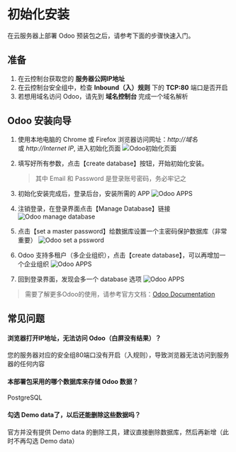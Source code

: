 # 初始化安装

在云服务器上部署 Odoo 预装包之后，请参考下面的步骤快速入门。

## 准备

1. 在云控制台获取您的 **服务器公网IP地址** 
2. 在云控制台安全组中，检查 **Inbound（入）规则** 下的 **TCP:80** 端口是否开启
3. 若想用域名访问 Odoo，请先到 **域名控制台** 完成一个域名解析

## Odoo 安装向导

1. 使用本地电脑的 Chrome 或 Firefox 浏览器访问网址：*http://域名* 或 *http://Internet IP*, 进入初始化页面
![Odoo初始化页面](https://libs.websoft9.com/Websoft9/DocsPicture/en/odoo/odoo-startcreatedb-websoft9.png)

2. 填写好所有参数，点击【create database】按钮，开始初始化安装。
   > 其中 Email 和 Password 是登录账号密码，务必牢记之

3. 初始化安装完成后，登录后台，安装所需的 APP
![Odoo APPS](https://libs.websoft9.com/Websoft9/DocsPicture/en/odoo/odoo-consoleui-websoft9.png)

4. 注销登录，在登录界面点击【Manage Database】链接  
![Odoo manage database](http://libs.websoft9.com/Websoft9/DocsPicture/en/odoo/odoo-loginpage-websoft9.png)

5. 点击【set a master password】给数据库设置一个主密码保护数据库（非常重要）
![Odoo set a pssword](http://libs.websoft9.com/Websoft9/DocsPicture/en/odoo/odoo-setmasterpw-websoft9.png)

6. Odoo 支持多租户（多企业组织），点击【create database】，可以再增加一个企业组织
![Odoo APPS](http://libs.websoft9.com/Websoft9/DocsPicture/en/odoo/odoo-multidb-websoft9.png)

7. 回到登录界面，发现会多一个 database 选项
![Odoo APPS](http://libs.websoft9.com/Websoft9/DocsPicture/en/odoo/odoo-multidblogin-websoft9.png)



> 需要了解更多Odoo的使用，请参考官方文档：[Odoo Documentation](https://www.odoo.com/documentation/master/index.html)

## 常见问题

#### 浏览器打开IP地址，无法访问 Odoo（白屏没有结果）？

您的服务器对应的安全组80端口没有开启（入规则），导致浏览器无法访问到服务器的任何内容

#### 本部署包采用的哪个数据库来存储 Odoo 数据？

PostgreSQL

#### 勾选 Demo data了，以后还能删除这些数据吗？

官方并没有提供 Demo data 的删除工具，建议直接删除数据库，然后再新增（此时不再勾选 Demo data）
